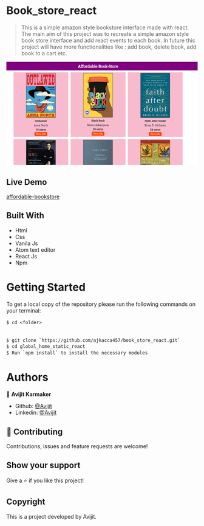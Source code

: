 # Book_store_react

> This is a simple amazon style bookstore interface made with react. The main aim of this project was to recreate a simple amazon style book store interface and add react events to each book. In future this project will have more functionalities like : add book, delete book, add book to a cart etc.

![screenshot](./src/Images/interface1.PNG)

## Live Demo

[affordable-bookstore](https://ajkacca457.github.io/book_store_react/)

## Built With

- Html
- Css
- Vanila Js
- Atom text editor
- React Js
- Npm

# Getting Started

To get a local copy of the repository please run the following commands on your terminal:

```
$ cd <folder>
```

```bash

$ git clone `https://github.com/ajkacca457/book_store_react.git`
$ cd global_home_static_react
$ Run `npm install` to install the necessary modules

```

# Authors

👤 **Avijit Karmaker**

- Github: [@Avijit](https://github.com/ajkacca457)
- Linkedin: [@Avijit](https://www.linkedin.com/in/avijit-karmaker-8738a54)

## 🤝 Contributing

Contributions, issues and feature requests are welcome!

## Show your support

Give a ⭐️ if you like this project!

## Copyright
This is a project developed by Avijit.
